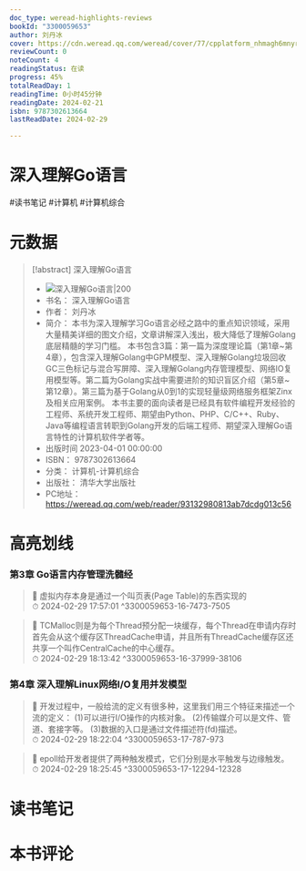 ```yaml
---
doc_type: weread-highlights-reviews
bookId: "3300059653"
author: 刘丹冰
cover: https://cdn.weread.qq.com/weread/cover/77/cpplatform_nhmagh6mnyrbgfugxz55lv/t7_cpplatform_nhmagh6mnyrbgfugxz55lv1684921281.jpg
reviewCount: 0
noteCount: 4
readingStatus: 在读
progress: 45%
totalReadDay: 1
readingTime: 0小时45分钟
readingDate: 2024-02-21
isbn: 9787302613664
lastReadDate: 2024-02-29

---
```


# 深入理解Go语言


#读书笔记 #计算机 #计算机综合

# 元数据
> [!abstract] 深入理解Go语言
> - ![ 深入理解Go语言|200](https://cdn.weread.qq.com/weread/cover/77/cpplatform_nhmagh6mnyrbgfugxz55lv/t7_cpplatform_nhmagh6mnyrbgfugxz55lv1684921281.jpg)
> - 书名： 深入理解Go语言
> - 作者： 刘丹冰
> - 简介： 本书为深入理解学习Go语言必经之路中的重点知识领域，采用大量精美详细的图文介绍，文章讲解深入浅出，极大降低了理解Golang底层精髓的学习门槛。 本书包含3篇：第一篇为深度理论篇（第1章~第4章），包含深入理解Golang中GPM模型、深入理解Golang垃圾回收GC三色标记与混合写屏障、深入理解Golang内存管理模型、网络IO复用模型等。第二篇为Golang实战中需要进阶的知识盲区介绍（第5章~第12章）。第三篇为基于Golang从0到1的实现轻量级网络服务框架Zinx及相关应用案例。 本书主要的面向读者是已经具有软件编程开发经验的工程师、系统开发工程师、期望由Python、PHP、C/C++、Ruby、Java等编程语言转职到Golang开发的后端工程师、期望深入理解Go语言特性的计算机软件学者等。
> - 出版时间 2023-04-01 00:00:00
> - ISBN： 9787302613664
> - 分类： 计算机-计算机综合
> - 出版社： 清华大学出版社
> - PC地址：https://weread.qq.com/web/reader/93132980813ab7dcdg013c56

# 高亮划线


### 第3章 Go语言内存管理洗髓经

> 📌 虚拟内存本身是通过一个叫页表(Page Table)的东西实现的  
> ⏱ 2024-02-29 17:57:01 ^3300059653-16-7473-7505

> 📌 TCMalloc则是为每个Thread预分配一块缓存，每个Thread在申请内存时首先会从这个缓存区ThreadCache申请，并且所有ThreadCache缓存区还共享一个叫作CentralCache的中心缓存。  
> ⏱ 2024-02-29 18:13:42 ^3300059653-16-37999-38106

### 第4章 深入理解Linux网络I/O复用并发模型

> 📌 开发过程中，一般给流的定义有很多种，这里我们用三个特征来描述一个流的定义：
(1)可以进行I/O操作的内核对象。
(2)传输媒介可以是文件、管道、套接字等。
(3)数据的入口是通过文件描述符(fd)描述。  
> ⏱ 2024-02-29 18:22:04 ^3300059653-17-787-973

> 📌 epoll给开发者提供了两种触发模式，它们分别是水平触发与边缘触发。  
> ⏱ 2024-02-29 18:25:45 ^3300059653-17-12294-12328



# 读书笔记




# 本书评论

